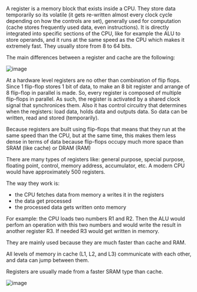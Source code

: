 A register is a memory block that exists inside a CPU. They store data temporarily so its volatile (it gets re-written almost every clock cycle depending on how the controls are set), generally used for computation (cache stores frequently used data, even instructions). It is directly integrated into specific sections of the CPU, like for example the ALU to store operands, and it runs at the same speed as the CPU which makes it extremely fast. They usually store from 8 to 64 bits.

The main differences between a register and cache are the following:

![image](https://github.com/user-attachments/assets/2efdc717-56dd-41a3-b534-676acb00ab77)


At a hardware level registers are no other than combination of flip flops. Since 1 flip-flop stores 1 bit of data, to make an 8 bit register and arrange of 8 flip-flop in parallel is made.
So, every register is composed of multiple flip-flops in parallel. As such, the register is activated by a shared clock signal that synchronices them. Also it has control circuitry that determines when the registers: load data, holds data and outputs data. So data can be written, read and stored (temporarily).

Because registers are built using flip-flops that means that they run at the same speed than the CPU, but at the same time, this makes them less dense in terms of data because flip-flops occupy much more space than SRAM (like cache) or DRAM (RAM)

There are many types of registers like: general purpose, special purpose, floating point, control, memory address, accumulator, etc.
A modern CPU would have approximately 500 registers.

The way they work is:
- the CPU fetches data from memory a writes it in the registers
- the data get processed
- the processed data gets written onto memory

For example: the CPU loads two numbers R1 and R2. Then the ALU would perfom an operation with this two numbers and would write the result in another register R3. If needed R3 would get written in memory.

They are mainly used because they are much faster than cache and RAM.

All levels of memory in cache (L1, L2, and L3) communicate with each other, and data can jump between them.

Registers are usually made from a faster SRAM type than cache.

![image](https://github.com/user-attachments/assets/2b74bfd6-884b-4235-9880-f41e8e735af6)


